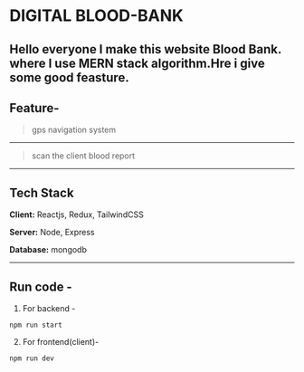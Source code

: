 # DIGITAL BLOOD-BANK
Hello everyone I make this website Blood Bank. where I use MERN stack algorithm.Hre i give some good feasture.
---
## Feature-
>gps navigation system
---
>scan the client blood report

---
## Tech Stack

**Client:** Reactjs, Redux, TailwindCSS

**Server:** Node, Express

**Database:** mongodb

---

## Run code -

1. For backend - 
```reactjs
npm run start
```

2. For frontend(client)- 
```Express
npm run dev
```